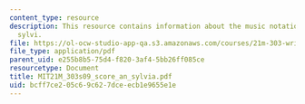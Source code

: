 ```yaml
---
content_type: resource
description: This resource contains information about the music notation of who is
  sylvi.
file: https://ol-ocw-studio-app-qa.s3.amazonaws.com/courses/21m-303-writing-in-tonal-forms-i-spring-2009/bcff7ce205c69c627dceecb1e9655e1e_MIT21M_303s09_score_an_sylvia.pdf
file_type: application/pdf
parent_uid: e255b8b5-75d4-f820-3af4-5bb26ff085ce
resourcetype: Document
title: MIT21M_303s09_score_an_sylvia.pdf
uid: bcff7ce2-05c6-9c62-7dce-ecb1e9655e1e
---
```

